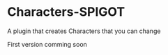 # Characters-SPIGOT
A plugin that creates Characters that you can change

First version comming soon

